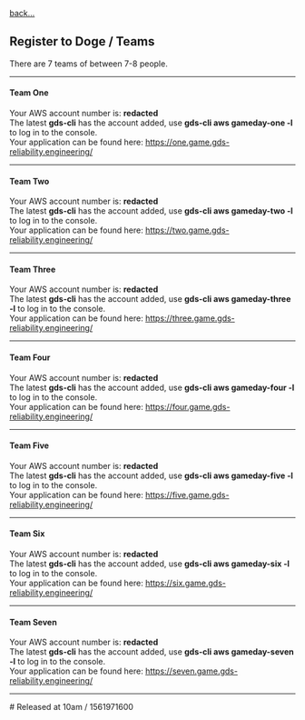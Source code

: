 [back...](/docs/register-to-doge)  

## Register to Doge / Teams

There are 7 teams of between 7-8 people.

---

#### Team One
Your AWS account number is: **redacted**  
The latest **gds-cli** has the account added, use **gds-cli aws gameday-one -l** to log in to the console.  
Your application can be found here: <https://one.game.gds-reliability.engineering/>

---

#### Team Two
Your AWS account number is: **redacted**  
The latest **gds-cli** has the account added, use **gds-cli aws gameday-two -l** to log in to the console.  
Your application can be found here: <https://two.game.gds-reliability.engineering/>

---

#### Team Three
Your AWS account number is: **redacted**  
The latest **gds-cli** has the account added, use **gds-cli aws gameday-three -l** to log in to the console.  
Your application can be found here: <https://three.game.gds-reliability.engineering/>

---

#### Team Four
Your AWS account number is: **redacted**  
The latest **gds-cli** has the account added, use **gds-cli aws gameday-four -l** to log in to the console.  
Your application can be found here: <https://four.game.gds-reliability.engineering/>

---

#### Team Five
Your AWS account number is: **redacted**  
The latest **gds-cli** has the account added, use **gds-cli aws gameday-five -l** to log in to the console.  
Your application can be found here: <https://five.game.gds-reliability.engineering/>

---

#### Team Six
Your AWS account number is: **redacted**  
The latest **gds-cli** has the account added, use **gds-cli aws gameday-six -l** to log in to the console.  
Your application can be found here: <https://six.game.gds-reliability.engineering/>

---

#### Team Seven
Your AWS account number is: **redacted**  
The latest **gds-cli** has the account added, use **gds-cli aws gameday-seven -l** to log in to the console.  
Your application can be found here: <https://seven.game.gds-reliability.engineering/>

---
\# Released at 10am / 1561971600
